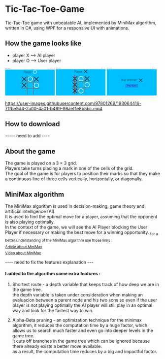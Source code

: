 # Tic-Tac-Toe-Game
Tic-Tac-Toe game with unbeatable AI, implemented by MiniMax algorithm, written in C#, using WPF for a responsive UI with animations.


## How the game looks like 
- player X -->  AI player  
- player O -->  User player 
 
  
<p float="left">
  <img src="Screenshots/Screenshot (3).png" width = "32%" />
  <img src="Screenshots/Screenshot (4).png" width = "32%" />
  <img src="Screenshots/Screenshot (5).png" width = "32%" />
</p>

https://user-images.githubusercontent.com/97801269/193064416-71fbe5d4-2a00-4a01-b469-98aef1e8b5bc.mp4

## How to download
----- need to add ----

## About the game
The game is played on a 3 × 3 grid.  
  Players take turns placing a mark in one of the cells of the grid.  
    The goal of the game is for players to position their marks so that they make a continuous line of three cells vertically, horizontally, or diagonally.

## MiniMax algorithm
The MiniMax algorithm is used in decision-making, game theory and artificial intelligence (AI).  
  It is used to find the optimal move for a player, assuming that the opponent is also playing optimally.  
    In the context of the game, we will see the AI Player blocking the User Player if necessary or making the best move for a winning opportunity. 
 <sub>
  for a better understanding of the MiniMax algorithm use those links :  
   [Article about MiniMax ](https://www.neverstopbuilding.com/blog/minimax)  
   [Video about MiniMax ](https://www.youtube.com/watch?v=l-hh51ncgDI&t=553s)
 </sub> 

---- need to fix the features explanation ---

#### I added to the algorithm some extra features :  
  
1. Shortest route - a depth variable that keeps track of how deep we are in the game tree.  
     the depth variable is taken under consideration when making an evaluacion between a parent node and his two sons 
       so even if the user player is not playing optimally the AI player will still play in an optimal way and look for the fastest way to win.

2. Alpha-Beta pruning - an optimization technique for the minimax algorithm, it reduces the computation time by a huge factor, which allows us to search much faster and even go into deeper levels in the game tree.  
       it cuts off branches in the game tree which can be ignored because there already exists a better move available.  
          as a result, the computation time reduces by a big and impactful factor.

